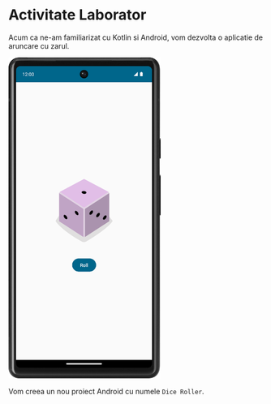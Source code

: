# Activitate Laborator

Acum ca ne-am familiarizat cu Kotlin si Android, vom dezvolta o aplicatie de aruncare cu zarul.

<img src="images/ex_app1.png" width="300" alt="">

Vom creea un nou proiect Android cu numele `Dice Roller`.

